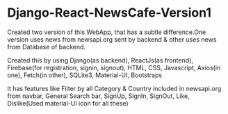 # Django-React-NewsCafe-Version1

Created two version of this WebApp, that has a subtle difference.One version uses news from newsapi.org sent by backend & other uses news from Database of backend.

Created this by using Django(as backend), ReactJs(as frontend), Firebase(for registration, signin, signout), HTML, CSS, Javascript, Axios(in one), Fetch(in other), SQLite3, Material-UI, Bootstraps

It has features like Filter by all Category & Country included in newsapi.org from navbar, General Search bar, SignUp, SignIn, SignOut, Like, Dislike(Used material-UI icon for all these)

